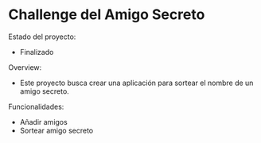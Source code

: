 <h1> Challenge del Amigo Secreto</h1>

Estado del proyecto: 
- Finalizado

Overview:
- Este proyecto busca crear una aplicación para sortear el nombre de un amigo secreto.

Funcionalidades:
- Añadir amigos
- Sortear amigo secreto



